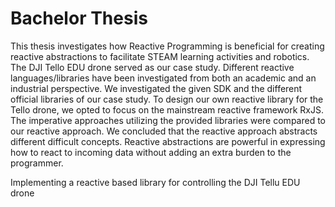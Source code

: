 # Bachelor Thesis

This thesis investigates how Reactive Programming is beneficial for creating reactive abstractions
to facilitate STEAM learning activities and robotics. The DJI Tello EDU drone served as our case
study. Different reactive languages/libraries have been investigated from both an academic and
an industrial perspective. We investigated the given SDK and the different official libraries of our
case study. To design our own reactive library for the Tello drone, we opted to focus on the
mainstream reactive framework RxJS. The imperative approaches utilizing the provided libraries
were compared to our reactive approach. We concluded that the reactive approach abstracts
different difficult concepts. Reactive abstractions are powerful in expressing how to react to incoming
data without adding an extra burden to the programmer. 


Implementing a reactive based library for controlling the DJI Tellu EDU drone
